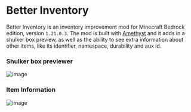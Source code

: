 # Better Inventory

Better Inventory is an inventory improvement mod for Minecraft Bedrock edition, version `1.21.0.3`. The mod is built with [Amethyst](https://github.com/FrederoxDev/Amethyst) and it adds in a shulker box preview, as well as the ability to see extra information about other items, like its identifier, namespace, durability and aux id.

### Shulker box previewer
![image](https://github.com/FrederoxDev/Better-Inventory/assets/69014593/a6f26fd7-f934-4a9a-95ba-5f03eb950509)

### Item Information
![image](https://github.com/FrederoxDev/Better-Inventory/assets/69014593/97290890-1a12-4c61-a9ac-407bf78289d6)
